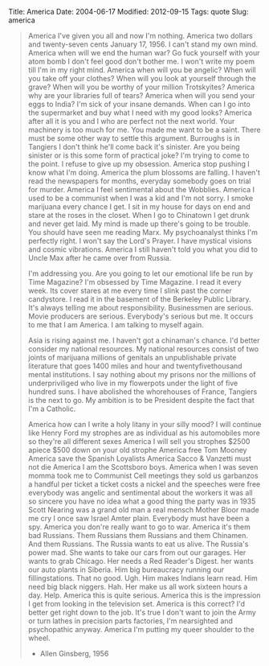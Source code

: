 Title: America
Date: 2004-06-17
Modified: 2012-09-15
Tags: quote
Slug: america

<blockquote>America I've given you all and now I'm nothing.
America two dollars and twenty-seven cents January 17, 1956.
I can't stand my own mind.
America when will we end the human war?
Go fuck yourself with your atom bomb
I don't feel good don't bother me.
I won't write my poem till I'm in my right mind.
America when will you be angelic?
When will you take off your clothes?
When will you look at yourself through the grave?
When will you be worthy of your million Trotskyites?
America why are your libraries full of tears?
America when will you send your eggs to India?
I'm sick of your insane demands.
When can I go into the supermarket and buy what I need with my good looks?
America after all it is you and I who are perfect not the next world.
Your machinery is too much for me.
You made me want to be a saint.
There must be some other way to settle this argument.
Burroughs is in Tangiers I don't think he'll come back it's sinister.
Are you being sinister or is this some form of practical joke?
I'm trying to come to the point.
I refuse to give up my obsession.
America stop pushing I know what I'm doing.
America the plum blossoms are falling.
I haven't read the newspapers for months, everyday somebody goes on trial for
murder.
America I feel sentimental about the Wobblies.
America I used to be a communist when I was a kid and I'm not sorry.
I smoke marijuana every chance I get.
I sit in my house for days on end and stare at the roses in the closet.
When I go to Chinatown I get drunk and never get laid.
My mind is made up there's going to be trouble.
You should have seen me reading Marx.
My psychoanalyst thinks I'm perfectly right.
I won't say the Lord's Prayer.
I have mystical visions and cosmic vibrations.
America I still haven't told you what you did to Uncle Max after he came over
from Russia.

I'm addressing you.
Are you going to let our emotional life be run by Time Magazine?
I'm obsessed by Time Magazine.
I read it every week.
Its cover stares at me every time I slink past the corner candystore.
I read it in the basement of the Berkeley Public Library.
It's always telling me about responsibility. Businessmen are serious. Movie
producers are serious. Everybody's serious but me.
It occurs to me that I am America.
I am talking to myself again.

Asia is rising against me.
I haven't got a chinaman's chance.
I'd better consider my national resources.
My national resources consist of two joints of marijuana millions of genitals
an unpublishable private literature that goes 1400 miles and hour and
twentyfivethousand mental institutions.
I say nothing about my prisons nor the millions of underpriviliged who live in
my flowerpots under the light of five hundred suns.
I have abolished the whorehouses of France, Tangiers is the next to go.
My ambition is to be President despite the fact that I'm a Catholic.

America how can I write a holy litany in your silly mood?
I will continue like Henry Ford my strophes are as individual as his
automobiles more so they're all different sexes
America I will sell you strophes $2500 apiece $500 down on your old strophe
America free Tom Mooney
America save the Spanish Loyalists
America Sacco & Vanzetti must not die
America I am the Scottsboro boys.
America when I was seven momma took me to Communist Cell meetings they
sold us garbanzos a handful per ticket a ticket costs a nickel and the
speeches were free everybody was angelic and sentimental about the
workers it was all so sincere you have no idea what a good thing the party
was in 1935 Scott Nearing was a grand old man a real mensch Mother
Bloor made me cry I once saw Israel Amter plain. Everybody must have
been a spy.
America you don're really want to go to war.
America it's them bad Russians.
Them Russians them Russians and them Chinamen. And them Russians.
The Russia wants to eat us alive. The Russia's power mad. She wants to take
our cars from out our garages.
Her wants to grab Chicago. Her needs a Red Reader's Digest. her wants our
auto plants in Siberia. Him big bureaucracy running our fillingstations.
That no good. Ugh. Him makes Indians learn read. Him need big black niggers.
Hah. Her make us all work sixteen hours a day. Help.
America this is quite serious.
America this is the impression I get from looking in the television set.
America is this correct?
I'd better get right down to the job.
It's true I don't want to join the Army or turn lathes in precision parts
factories, I'm nearsighted and psychopathic anyway.
America I'm putting my queer shoulder to the wheel. 

- Allen Ginsberg, 1956</blockquote>
